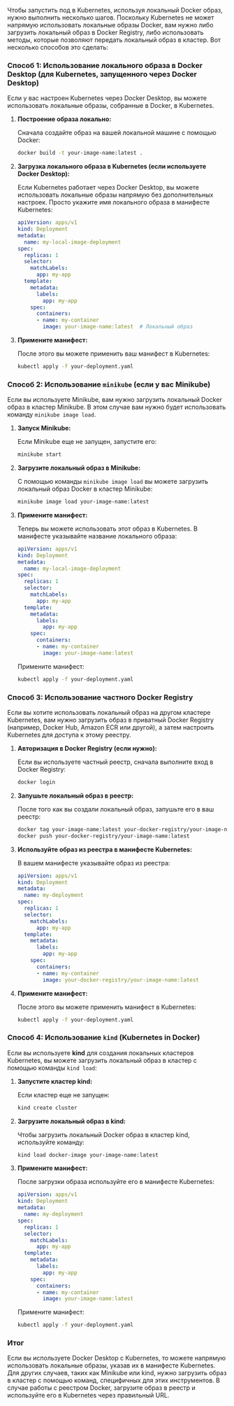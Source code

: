 Чтобы запустить под в Kubernetes, используя локальный Docker образ, нужно выполнить несколько шагов. Поскольку Kubernetes не может напрямую использовать локальные образы Docker, вам нужно либо загрузить локальный образ в Docker Registry, либо использовать методы, которые позволяют передать локальный образ в кластер. Вот несколько способов это сделать:

### Способ 1: Использование локального образа в Docker Desktop (для Kubernetes, запущенного через Docker Desktop)

Если у вас настроен Kubernetes через Docker Desktop, вы можете использовать локальные образы, собранные в Docker, в Kubernetes.

1. **Построение образа локально:**
    
    Сначала создайте образ на вашей локальной машине с помощью Docker:
    
    ```bash
    docker build -t your-image-name:latest .
    ```
    
2. **Загрузка локального образа в Kubernetes (если используете Docker Desktop):**
    
    Если Kubernetes работает через Docker Desktop, вы можете использовать локальные образы напрямую без дополнительных настроек. Просто укажите имя локального образа в манифесте Kubernetes:
    
    ```yaml
    apiVersion: apps/v1
    kind: Deployment
    metadata:
      name: my-local-image-deployment
    spec:
      replicas: 1
      selector:
        matchLabels:
          app: my-app
      template:
        metadata:
          labels:
            app: my-app
        spec:
          containers:
          - name: my-container
            image: your-image-name:latest  # Локальный образ
    ```
    
3. **Примените манифест:**
    
    После этого вы можете применить ваш манифест в Kubernetes:
    
    ```bash
    kubectl apply -f your-deployment.yaml
    ```
    

### Способ 2: Использование `minikube` (если у вас Minikube)

Если вы используете Minikube, вам нужно загрузить локальный Docker образ в кластер Minikube. В этом случае вам нужно будет использовать команду `minikube image load`.

1. **Запуск Minikube:**
    
    Если Minikube еще не запущен, запустите его:
    
    ```bash
    minikube start
    ```
    
2. **Загрузите локальный образ в Minikube:**
    
    С помощью команды `minikube image load` вы можете загрузить локальный образ Docker в кластер Minikube:
    
    ```bash
    minikube image load your-image-name:latest
    ```
    
3. **Примените манифест:**
    
    Теперь вы можете использовать этот образ в Kubernetes. В манифесте указывайте название локального образа:
    
    ```yaml
    apiVersion: apps/v1
    kind: Deployment
    metadata:
      name: my-local-image-deployment
    spec:
      replicas: 1
      selector:
        matchLabels:
          app: my-app
      template:
        metadata:
          labels:
            app: my-app
        spec:
          containers:
          - name: my-container
            image: your-image-name:latest
    ```
    
    Примените манифест:
    
    ```bash
    kubectl apply -f your-deployment.yaml
    ```
    

### Способ 3: Использование частного Docker Registry

Если вы хотите использовать локальный образ на другом кластере Kubernetes, вам нужно загрузить образ в приватный Docker Registry (например, Docker Hub, Amazon ECR или другой), а затем настроить Kubernetes для доступа к этому реестру.

1. **Авторизация в Docker Registry (если нужно):**
    
    Если вы используете частный реестр, сначала выполните вход в Docker Registry:
    
    ```bash
    docker login
    ```
    
2. **Запушьте локальный образ в реестр:**
    
    После того как вы создали локальный образ, запушьте его в ваш реестр:
    
    ```bash
    docker tag your-image-name:latest your-docker-registry/your-image-name:latest
    docker push your-docker-registry/your-image-name:latest
    ```
    
3. **Используйте образ из реестра в манифесте Kubernetes:**
    
    В вашем манифесте указывайте образ из реестра:
    
    ```yaml
    apiVersion: apps/v1
    kind: Deployment
    metadata:
      name: my-deployment
    spec:
      replicas: 1
      selector:
        matchLabels:
          app: my-app
      template:
        metadata:
          labels:
            app: my-app
        spec:
          containers:
          - name: my-container
            image: your-docker-registry/your-image-name:latest
    ```
    
4. **Примените манифест:**
    
    После этого вы можете применить манифест в Kubernetes:
    
    ```bash
    kubectl apply -f your-deployment.yaml
    ```
    

### Способ 4: Использование `kind` (Kubernetes in Docker)

Если вы используете **kind** для создания локальных кластеров Kubernetes, вы можете загрузить локальный образ в кластер с помощью команды `kind load`:

1. **Запустите кластер kind:**
    
    Если кластер еще не запущен:
    
    ```bash
    kind create cluster
    ```
    
2. **Загрузите локальный образ в kind:**
    
    Чтобы загрузить локальный Docker образ в кластер kind, используйте команду:
    
    ```bash
    kind load docker-image your-image-name:latest
    ```
    
3. **Примените манифест:**
    
    После загрузки образа используйте его в манифесте Kubernetes:
    
    ```yaml
    apiVersion: apps/v1
    kind: Deployment
    metadata:
      name: my-deployment
    spec:
      replicas: 1
      selector:
        matchLabels:
          app: my-app
      template:
        metadata:
          labels:
            app: my-app
        spec:
          containers:
          - name: my-container
            image: your-image-name:latest
    ```
    
    Примените манифест:
    
    ```bash
    kubectl apply -f your-deployment.yaml
    ```
    

### Итог

Если вы используете Docker Desktop с Kubernetes, то можете напрямую использовать локальные образы, указав их в манифесте Kubernetes. Для других случаев, таких как Minikube или kind, нужно загрузить образ в кластер с помощью команд, специфичных для этих инструментов. В случае работы с реестром Docker, загрузите образ в реестр и используйте его в Kubernetes через правильный URL.